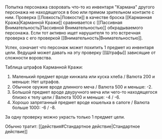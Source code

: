 Попытка персонажа своровать что-то из инвентаря "Кармана" другого персонажа не находящегося в бою или прямом зрительном контакте с ним. Проверка [[Ловкость|Ловкости]] в качестве броска [[Карманная Кража|Карманной Кражи]] сравнивается с [[Пассивная Внимательность|Пассивной Внимательностью]] обкрадываемого персонажа. Если тот активно ищет нарушителя то это встречная проверка с его проверкой [[Внимательность|Внимательностью]]. 

Успех, означает что персонаж может похитить 1 предмет из инвентаря цели. Ведущий может давать на эту проверку [[Штрафы]] зависящие от сложности воровства.

Таблица штрафов Карманной Кражи:

1. Маленький предмет вроде кинжала или куска хлеба / Валюта 200 и меньше: Нет штрафов.
2. Обычное оружие вроде длинного меча / Валюта 500 и меньше: -2. 
3. Большой предмет вроде двуручного меча или чего-то находящегося близко к телу цели / Валюта 1000 и меньше: -4 / -6.
4. Хорошо запрятанный предмет вроде кошелька в сапоге / Валюта больше 1000: -6 / -8.

За одну проверку можно украсть только 1 предмет цели. 

Обычно тратит: [[действия#Стандартное действие|Стандартное действие]]